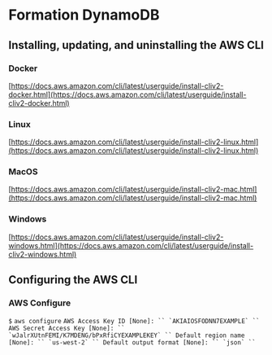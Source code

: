 # Formation DynamoDB
## Installing, updating, and uninstalling the AWS CLI

### Docker
[https://docs.aws.amazon.com/cli/latest/userguide/install-cliv2-docker.html](https://docs.aws.amazon.com/cli/latest/userguide/install-cliv2-docker.html)

### Linux
[https://docs.aws.amazon.com/cli/latest/userguide/install-cliv2-linux.html](https://docs.aws.amazon.com/cli/latest/userguide/install-cliv2-linux.html)

### MacOS
[https://docs.aws.amazon.com/cli/latest/userguide/install-cliv2-mac.html](https://docs.aws.amazon.com/cli/latest/userguide/install-cliv2-mac.html)

### Windows
[https://docs.aws.amazon.com/cli/latest/userguide/install-cliv2-windows.html](https://docs.aws.amazon.com/cli/latest/userguide/install-cliv2-windows.html)

## Configuring the AWS CLI

### AWS Configure 
`$` `aws configure`  ```AWS Access Key ID [None]: `` `AKIAIOSFODNN7EXAMPLE` `` AWS Secret Access Key [None]: `` `wJalrXUtnFEMI/K7MDENG/bPxRfiCYEXAMPLEKEY` `` Default region name [None]: `` `us-west-2` `` Default output format [None]: `` `json` `` ```
<!--stackedit_data:
eyJoaXN0b3J5IjpbLTE2NzUxNTQzXX0=
-->